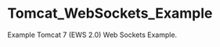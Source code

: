 Tomcat_WebSockets_Example
=========================

Example Tomcat 7 (EWS 2.0) Web Sockets Example. 
